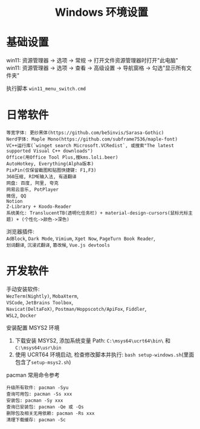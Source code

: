 # <center>Windows 环境设置</center>

# 基础设置

win11: 资源管理器 -> 选项 -> 常规 -> 打开文件资源管理器时打开"此电脑"  
win11: 资源管理器 -> 选项 -> 查看 -> 高级设置 -> 导航窗格 -> 勾选"显示所有文件夹"

执行脚本 `win11_menu_switch.cmd`

# 日常软件

```
等宽字体: 更纱黑体(https://github.com/be5invis/Sarasa-Gothic)
Nerd字体: Maple Mono(https://github.com/subframe7536/maple-font)
VC++运行库(`winget search Microsoft.VCRedist`, 或搜索"The latest supported Visual C++ downloads")
Office(用Office Tool Plus,搜kms.loli.beer)
AutoHotkey, Everything(Alpha版本)
PixPin(仅保留截图和贴图快捷键: F1,F3)
360压缩, RIME输入法, 有道翻译
网盘: 百度, 阿里, 夸克
网易云音乐, PotPlayer
微信, QQ
Notion
Z-Library + Koodo-Reader
系统美化: TranslucentTB(透明化任务栏) + material-design-cursors(鼠标光标主题) + (个性化->颜色->深色)
```

浏览器插件:  
`AdBlock`, `Dark Mode`, `Vimium`, `Xget Now`, `PageTurn Book Reader`,  
`划词翻译`, `沉浸式翻译`, `篡改候`, `Vue.js devtools`

# 开发软件

手动安装软件:  
`WezTerm(Nightly)`, `MobaXterm`,  
`VSCode`, `JetBrains Toolbox`,  
`Navicat(DeltaFoX)`, `Postman/Hoppscotch/ApiFox`, `Fiddler`,  
`WSL2`, `Docker`

安装配置 MSYS2 环境

1. 下载安装 MSYS2, 添加系统变量 Path: `C:\msys64\ucrt64\bin\` 和 `C:\msys64\usr\bin`
2. 使用 UCRT64 环境启动, 检查修改脚本并执行: `bash setup-windows.sh`(里面包含了`setup-msys2.sh`)

pacman 常用命令参考

```
升级所有软件: pacman -Syu
查询可用包: pacman -Ss xxx
安装包: pacman -Sy xxx
查询已安装包: pacman -Qe 或 -Qs
删除包及相关无用依赖: pacman -Rs xxx
清理下载缓存: pacman -Sc
```
